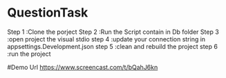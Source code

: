 # QuestionTask
Step 1 :Clone the porject
Step 2 :Run the Script contain in Db folder
Step 3 :open project the visual stdio
step 4 :update your connection string in appsettings.Development.json
step 5 :clean and rebuild the project
step 6 :run the project 

#Demo Url
https://www.screencast.com/t/bQahJ6kn
